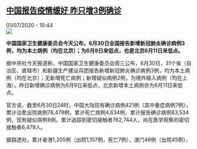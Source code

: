 <!--1593597319000-->
[中国报告疫情缓好 昨只增3例确诊](http://www.rfi.fr//cn/%E4%B8%AD%E5%9B%BD/20200701-%E4%B8%AD%E5%9B%BD%E6%8A%A5%E5%91%8A%E7%96%AB%E6%83%85%E7%BC%93%E5%A5%BD-%E6%98%A8%E5%8F%AA%E5%A2%9E3%E4%BE%8B%E7%A1%AE%E8%AF%8A)
------

<div>01/07/2020 - 10:44</div><img src="https://s.rfi.fr/media/display/18608b6c-bb6f-11ea-8841-005056a98db9/w:310/p:16x9/health0001b.200701150503.jpg"><p><strong>中国国家卫生健康委员会今天公布，6月30日全国报告新增新冠肺炎确诊病例3例，均为本土病例（均在北京）；为6月9日来低点，也是北京6月11日来低点。</strong></p><div class="t-content__body u-clearfix"><div class="m-interstitial"></div><p>据中央社今天报道称，中国国家卫生健康委员会周三公布，6月30日，31个省（自治区、直辖市）和新疆生产建设兵团报告新增新冠肺炎确诊病例3例，均为本土病例（均在北京）；无新增死亡病例；新增疑似病例2例，为境外输入病例（均在上海）。昨日新增确诊病例为6月9日来低点，北京新增本土病例亦为6月11日来低点。</p><p>官方说，截至6月30日24时，中国大陆现有确诊病例421例（其中重症病例7例），累计治愈出院病例78,479例，累计死亡病例4,634例，累计报告确诊病例83,534例，现有疑似病例8例。累计追踪到密切接触者762,744人，尚在医学观察的密切接触者6,479人。</p><p>据路透社，累计香港1,205例（出院1,107例，死亡7例），澳门46例（出院45例）。</p><div class="o-self-promo o-self-promo--nl o-self-promo--hidden" data-selfpromo-newsletter></div><div class="o-self-promo o-self-promo--app o-self-promo--hidden" data-selfpromo-app></div></div>
